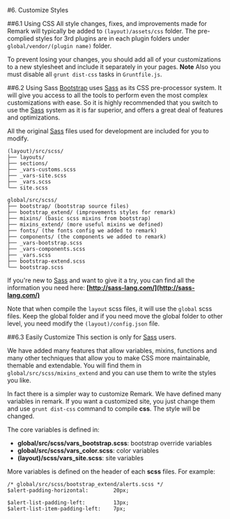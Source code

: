 #6. Customize Styles

##6.1 Using CSS
All style changes, fixes, and improvements made for Remark will typically be added to ```(layout)/assets/css``` folder.
The pre-complied styles for 3rd plugins are in each plugin folders under ```global/vendor/(plugin name)``` folder.

To prevent losing your changes, you should add all of your customizations to a new stylesheet and include it separately in your pages. **Note** Also you must disable all ```grunt dist-css``` tasks in ```Gruntfile.js```.

##6.2 Using Sass
 [Bootstrap](http://getbootstrap.com/) uses [Sass](http://sass-lang.com/) as its CSS pre-processor system. It will give you access to all the tools to perform even the most complex customizations with ease. So it is highly recommended that you switch to use the [Sass](http://sass-lang.com/) system as it is far superior, and offers a great deal of features and optimizations.

All the original [Sass](http://sass-lang.com/) files used for development are included for you to modify.

    (layout)/src/scss/
    ├── layouts/
    ├── sections/
    ├── _vars-customs.scss
    ├── _vars-site.scss
    ├── _vars.scss
    └── site.scss

    global/src/scss/
    ├── bootstrap/ (bootstrap source files)
    ├── bootstrap_extend/ (improvements styles for remark)
    ├── mixins/ (basic scss mixins from bootstrap)
    ├── mixins_extend/ (more useful mixins we defined)
    ├── fonts/ (the fonts config we added to remark)
    ├── components/ (the components we added to remark)
    ├── _vars-bootstrap.scss
    ├── _vars-components.scss
    ├── _vars.scss
    ├── bootstrap-extend.scss
    └── bootstrap.scss

If you're new to [Sass](http://sass-lang.com/) and want to give it a try, you can find all the information you need here: **[http://sass-lang.com/](http://sass-lang.com/)**

Note that when compile the ```layout``` scss files, it will use the ```global``` scss files. Keep the global folder and if you need move the global folder to other level, you need modify the ```(layout)/config.json``` file.

##6.3 Easily Customize
This section is only for [Sass](http://sass-lang.com/) users.

We have added many features that allow variables, mixins, functions and many other techniques that allow you to make CSS more maintainable, themable and extendable. You will find them in ```global/src/scss/mixins_extend``` and you can use them to write the styles you like.

In fact there is a simpler way to customize Remark. We have defined many variables in remark.
If you want a customized site, you just change them and use ```grunt dist-css``` command to compile **css**. The style will be changed.

The core variables is defined in:

* **global/src/scss/vars_bootstrap.scss**: bootstrap override variables
* **global/src/scss/vars_color.scss**: color variables
* **(layout)/scss/vars_site.scss**: site variables

More variables is defined on the header of each **scss** files. For example:

    /* global/src/scss/bootstrap_extend/alerts.scss */
    $alert-padding-horizontal:        20px;

    $alert-list-padding-left:         13px;
    $alert-list-item-padding-left:    7px;
